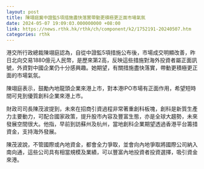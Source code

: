```yaml
---
layout: post
title: 陳翊庭冀中證監5項措施盡快落實帶動更積極更正面市場氣氛
date: 2024-05-07 19:09:03.000000000 +08:00
link: https://news.rthk.hk/rthk/ch/component/k2/1752191-20240507.htm
categories: rthk
---
```


港交所行政總裁陳翊庭認為，自從中證監5項措施公布後，市場成交明顯改善，昨日北向交易1880億元人民幣，是歷來第2高，反映這些措施對海外投資者屬正面訊號，外資對中國企業仍十分感興趣。她期望，有關措施盡快落實，帶動更積極更正面的市場氣氛。

陳翊庭表示，鼓勵內地龍頭企業來港上市，對本港IPO市場有正面作用，希望短時間可見到優質創科企業來港上市。

財政司司長陳茂波提到，未來在招商引資過程非常著重創科板塊，創科是新質生產力主要動力，可配合國家政策，提升股市內容及豐富生態，亦是全球大趨勢，未來發展空間很大。他指，早前到訪蘇州及杭州，當地創科企業期望透過香港平台籌措資金，支持海外發展。

陳茂波說，不管國際或內地資金，都會全力爭取，並會向內地爭取將國際公司納入南向通，這些公司具有相當規模及業績，可以豐富內地投資者投資選擇，吸引資金來港。
